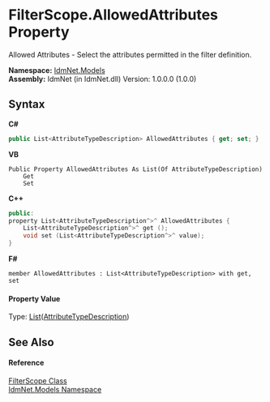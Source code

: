 # FilterScope.AllowedAttributes Property 
 

Allowed Attributes - Select the attributes permitted in the filter definition.

**Namespace:**&nbsp;<a href="N_IdmNet_Models">IdmNet.Models</a><br />**Assembly:**&nbsp;IdmNet (in IdmNet.dll) Version: 1.0.0.0 (1.0.0)

## Syntax

**C#**<br />
``` C#
public List<AttributeTypeDescription> AllowedAttributes { get; set; }
```

**VB**<br />
``` VB
Public Property AllowedAttributes As List(Of AttributeTypeDescription)
	Get
	Set
```

**C++**<br />
``` C++
public:
property List<AttributeTypeDescription^>^ AllowedAttributes {
	List<AttributeTypeDescription^>^ get ();
	void set (List<AttributeTypeDescription^>^ value);
}
```

**F#**<br />
``` F#
member AllowedAttributes : List<AttributeTypeDescription> with get, set

```


#### Property Value
Type: <a href="http://msdn2.microsoft.com/en-us/library/6sh2ey19" target="_blank">List</a>(<a href="T_IdmNet_Models_AttributeTypeDescription">AttributeTypeDescription</a>)

## See Also


#### Reference
<a href="T_IdmNet_Models_FilterScope">FilterScope Class</a><br /><a href="N_IdmNet_Models">IdmNet.Models Namespace</a><br />